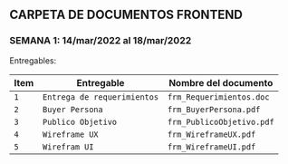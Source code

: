 ## CARPETA DE DOCUMENTOS FRONTEND ##


### SEMANA 1: 14/mar/2022 al 18/mar/2022 ###
Entregables:

Item | Entregable | Nombre del documento 
-------- | -------- | -------- 
``1`` | ``Entrega de requerimientos`` | ``frm_Requerimientos.doc``
``2`` | ``Buyer Persona`` | ``frm_BuyerPersona.pdf``
``3`` | ``Publico Objetivo`` | ``frm_PublicoObjetivo.pdf``
``4`` | ``Wireframe UX`` | ``frm_WireframeUX.pdf``
``5`` | ``Wirefram UI`` | ``frm_WireframeUI.pdf``
